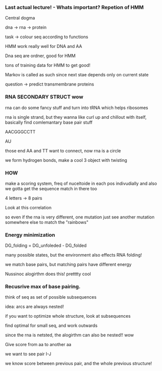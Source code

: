### Last actual lecture! - Whats important? Repetion of HMM

Central dogma

dna -> rna -> protein

task -> colour seq according to functions

HMM work really well for DNA and AA

Dna seq are ordner, good for HMM

tons of training data for HMM to get good!

Markov is called as such since next stae depends only on current state

question -> predict transmembrane proteins

### RNA SECONDARY STRUCT wow

rna can do some fancy stuff and turn into tRNA which helps ribosomes

rna is single strand, but they wanna like curl up and chillout with itself, basically find comlemantary base pair stuff 


AACGGGCCTT

AU

those end AA and TT want to connect, now rna is a circle

we form hydrogen bonds, make a cool 3 object with twisting 

### HOW

make a scoring system, freq of nuceltoide in each pos indivudially and also we gotta get the sequence match in there too

4 letters -> 8 pairs

Look at this correlation

so even if the rna is very different, one mutation just see another mutation somewhere else to match the "rainbows"

### Energy minimization

DG_folding = DG_unfoleded - DG_folded

many possible states, but the environment also effects RNA folding!

we match base pairs, but matching pairs have different energy

Nussinoc alogirthm does this! pretttty cool

### Recusrive max of base pairing.

think of seq as set of possible subsequences

idea: arcs are always nested!

if you want to optimize whole structure, look at subsequences

find optimal for small seq, and work outwards

since the rna is netsted, the alogirthm can also be nested!! wow    

Give score from aa to another aa

we want to see pair I-J

we know score between previous pair, and the whole previous structure! 

